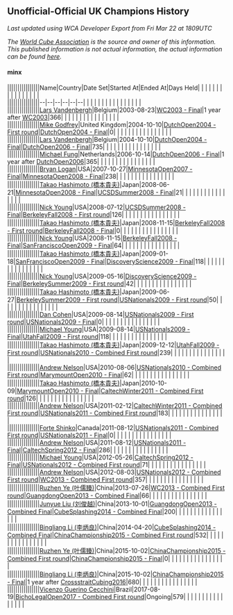 ## Unofficial-Official UK Champions History

*Last updated using WCA Developer Export from Fri Mar 22 at 1809UTC*

*The [World Cube Association](https://www.worldcubeassociation.org) is the source and owner of this information. This published information is not actual information, the actual information can be found [here](https://www.worldcubeassociation.org/results).*

#### minx

||||||||||||||||Name|Country|Date Set|Started At|Ended At|Days Held|  |  |  |  |  |  |  |  |  |  |  |  |  |  |  |  
||||||||||||||||--|--|--|--|--|--|  |  |  |  |  |  |  |  |  |  |  |  |  |  |  |  
||||||||||||||||[Lars Vandenbergh](https://www.worldcubeassociation.org/persons/2003VAND01)|Belgium|2003-08-23|[WC2003 - Final](https://www.worldcubeassociation.org/competitions/WC2003/results/all#esq1_f)|1 year after [WC2003](https://www.worldcubeassociation.org/competitions/WC2003/results/all#esq1_f)|366|  |  |  |  |  |  |  |  |  |  |  |  |  |  |  |  
||||||||||||||||[Mike Godfrey](https://www.worldcubeassociation.org/persons/2004GODF01)|United Kingdom|2004-10-10|[DutchOpen2004 - First round](https://www.worldcubeassociation.org/competitions/DutchOpen2004/results/all#esq1_1)|[DutchOpen2004 - Final](https://www.worldcubeassociation.org/competitions/DutchOpen2004/results/all#esq1_f)|0|  |  |  |  |  |  |  |  |  |  |  |  |  |  |  |  
||||||||||||||||[Lars Vandenbergh](https://www.worldcubeassociation.org/persons/2003VAND01)|Belgium|2004-10-10|[DutchOpen2004 - Final](https://www.worldcubeassociation.org/competitions/DutchOpen2004/results/all#esq1_f)|[DutchOpen2006 - Final](https://www.worldcubeassociation.org/competitions/DutchOpen2006/results/all#esq1_f)|735|  |  |  |  |  |  |  |  |  |  |  |  |  |  |  |  
||||||||||||||||[Michael Fung](https://www.worldcubeassociation.org/persons/2005FUNG01)|Netherlands|2006-10-14|[DutchOpen2006 - Final](https://www.worldcubeassociation.org/competitions/DutchOpen2006/results/all#esq1_f)|1 year after [DutchOpen2006](https://www.worldcubeassociation.org/competitions/DutchOpen2006/results/all#esq1_f)|365|  |  |  |  |  |  |  |  |  |  |  |  |  |  |  |  
||||||||||||||||[Bryan Logan](https://www.worldcubeassociation.org/persons/2007LOGA01)|USA|2007-10-27|[MinnesotaOpen2007 - Final](https://www.worldcubeassociation.org/competitions/MinnesotaOpen2007/results/all#esq1_f)|[MinnesotaOpen2008 - Final](https://www.worldcubeassociation.org/competitions/MinnesotaOpen2008/results/all#esq1_f)|238|  |  |  |  |  |  |  |  |  |  |  |  |  |  |  |  
||||||||||||||||[Takao Hashimoto (橋本貴夫)](https://www.worldcubeassociation.org/persons/2007HASH01)|Japan|2008-06-21|[MinnesotaOpen2008 - Final](https://www.worldcubeassociation.org/competitions/MinnesotaOpen2008/results/all#esq1_f)|[UCSDSummer2008 - Final](https://www.worldcubeassociation.org/competitions/UCSDSummer2008/results/all#esq1_f)|21|  |  |  |  |  |  |  |  |  |  |  |  |  |  |  |  
||||||||||||||||[Nick Young](https://www.worldcubeassociation.org/persons/2006YOUN03)|USA|2008-07-12|[UCSDSummer2008 - Final](https://www.worldcubeassociation.org/competitions/UCSDSummer2008/results/all#esq1_f)|[BerkeleyFall2008 - First round](https://www.worldcubeassociation.org/competitions/BerkeleyFall2008/results/all#esq1_1)|126|  |  |  |  |  |  |  |  |  |  |  |  |  |  |  |  
||||||||||||||||[Takao Hashimoto (橋本貴夫)](https://www.worldcubeassociation.org/persons/2007HASH01)|Japan|2008-11-15|[BerkeleyFall2008 - First round](https://www.worldcubeassociation.org/competitions/BerkeleyFall2008/results/all#esq1_1)|[BerkeleyFall2008 - Final](https://www.worldcubeassociation.org/competitions/BerkeleyFall2008/results/all#esq1_f)|0|  |  |  |  |  |  |  |  |  |  |  |  |  |  |  |  
||||||||||||||||[Nick Young](https://www.worldcubeassociation.org/persons/2006YOUN03)|USA|2008-11-15|[BerkeleyFall2008 - Final](https://www.worldcubeassociation.org/competitions/BerkeleyFall2008/results/all#esq1_f)|[SanFranciscoOpen2009 - Final](https://www.worldcubeassociation.org/competitions/SanFranciscoOpen2009/results/all#esq1_f)|64|  |  |  |  |  |  |  |  |  |  |  |  |  |  |  |  
||||||||||||||||[Takao Hashimoto (橋本貴夫)](https://www.worldcubeassociation.org/persons/2007HASH01)|Japan|2009-01-18|[SanFranciscoOpen2009 - Final](https://www.worldcubeassociation.org/competitions/SanFranciscoOpen2009/results/all#esq1_f)|[DiscoveryScience2009 - Final](https://www.worldcubeassociation.org/competitions/DiscoveryScience2009/results/all#esq1_f)|118|  |  |  |  |  |  |  |  |  |  |  |  |  |  |  |  
||||||||||||||||[Nick Young](https://www.worldcubeassociation.org/persons/2006YOUN03)|USA|2009-05-16|[DiscoveryScience2009 - Final](https://www.worldcubeassociation.org/competitions/DiscoveryScience2009/results/all#esq1_f)|[BerkeleySummer2009 - First round](https://www.worldcubeassociation.org/competitions/BerkeleySummer2009/results/all#esq1_1)|42|  |  |  |  |  |  |  |  |  |  |  |  |  |  |  |  
||||||||||||||||[Takao Hashimoto (橋本貴夫)](https://www.worldcubeassociation.org/persons/2007HASH01)|Japan|2009-06-27|[BerkeleySummer2009 - First round](https://www.worldcubeassociation.org/competitions/BerkeleySummer2009/results/all#esq1_1)|[USNationals2009 - First round](https://www.worldcubeassociation.org/competitions/USNationals2009/results/all#esq1_1)|50|  |  |  |  |  |  |  |  |  |  |  |  |  |  |  |  
||||||||||||||||[Dan Cohen](https://www.worldcubeassociation.org/persons/2007COHE01)|USA|2009-08-14|[USNationals2009 - First round](https://www.worldcubeassociation.org/competitions/USNationals2009/results/all#esq1_1)|[USNationals2009 - Final](https://www.worldcubeassociation.org/competitions/USNationals2009/results/all#esq1_f)|0|  |  |  |  |  |  |  |  |  |  |  |  |  |  |  |  
||||||||||||||||[Michael Young](https://www.worldcubeassociation.org/persons/2008YOUN02)|USA|2009-08-14|[USNationals2009 - Final](https://www.worldcubeassociation.org/competitions/USNationals2009/results/all#esq1_f)|[UtahFall2009 - First round](https://www.worldcubeassociation.org/competitions/UtahFall2009/results/all#esq1_1)|118|  |  |  |  |  |  |  |  |  |  |  |  |  |  |  |  
||||||||||||||||[Takao Hashimoto (橋本貴夫)](https://www.worldcubeassociation.org/persons/2007HASH01)|Japan|2009-12-12|[UtahFall2009 - First round](https://www.worldcubeassociation.org/competitions/UtahFall2009/results/all#esq1_1)|[USNationals2010 - Combined First round](https://www.worldcubeassociation.org/competitions/USNationals2010/results/all#esq1_d)|239|  |  |  |  |  |  |  |  |  |  |  |  |  |  |  |  
||||||||||||||||[Andrew Nelson](https://www.worldcubeassociation.org/persons/2007NELS01)|USA|2010-08-06|[USNationals2010 - Combined First round](https://www.worldcubeassociation.org/competitions/USNationals2010/results/all#esq1_d)|[MarymountOpen2010 - Final](https://www.worldcubeassociation.org/competitions/MarymountOpen2010/results/all#esq1_f)|62|  |  |  |  |  |  |  |  |  |  |  |  |  |  |  |  
||||||||||||||||[Takao Hashimoto (橋本貴夫)](https://www.worldcubeassociation.org/persons/2007HASH01)|Japan|2010-10-09|[MarymountOpen2010 - Final](https://www.worldcubeassociation.org/competitions/MarymountOpen2010/results/all#esq1_f)|[CaltechWinter2011 - Combined First round](https://www.worldcubeassociation.org/competitions/CaltechWinter2011/results/all#esq1_d)|126|  |  |  |  |  |  |  |  |  |  |  |  |  |  |  |  
||||||||||||||||[Andrew Nelson](https://www.worldcubeassociation.org/persons/2007NELS01)|USA|2011-02-12|[CaltechWinter2011 - Combined First round](https://www.worldcubeassociation.org/competitions/CaltechWinter2011/results/all#esq1_d)|[USNationals2011 - Combined First round](https://www.worldcubeassociation.org/competitions/USNationals2011/results/all#esq1_d)|183|  |  |  |  |  |  |  |  |  |  |  |  |  |  |  |  
||||||||||||||||[Forte Shinko](https://www.worldcubeassociation.org/persons/2009SHIN02)|Canada|2011-08-12|[USNationals2011 - Combined First round](https://www.worldcubeassociation.org/competitions/USNationals2011/results/all#esq1_d)|[USNationals2011 - Final](https://www.worldcubeassociation.org/competitions/USNationals2011/results/all#esq1_f)|0|  |  |  |  |  |  |  |  |  |  |  |  |  |  |  |  
||||||||||||||||[Andrew Nelson](https://www.worldcubeassociation.org/persons/2007NELS01)|USA|2011-08-12|[USNationals2011 - Final](https://www.worldcubeassociation.org/competitions/USNationals2011/results/all#esq1_f)|[CaltechSpring2012 - Final](https://www.worldcubeassociation.org/competitions/CaltechSpring2012/results/all#esq1_f)|286|  |  |  |  |  |  |  |  |  |  |  |  |  |  |  |  
||||||||||||||||[Michael Young](https://www.worldcubeassociation.org/persons/2008YOUN02)|USA|2012-05-26|[CaltechSpring2012 - Final](https://www.worldcubeassociation.org/competitions/CaltechSpring2012/results/all#esq1_f)|[USNationals2012 - Combined First round](https://www.worldcubeassociation.org/competitions/USNationals2012/results/all#esq1_d)|71|  |  |  |  |  |  |  |  |  |  |  |  |  |  |  |  
||||||||||||||||[Andrew Nelson](https://www.worldcubeassociation.org/persons/2007NELS01)|USA|2012-08-03|[USNationals2012 - Combined First round](https://www.worldcubeassociation.org/competitions/USNationals2012/results/all#esq1_d)|[WC2013 - Combined First round](https://www.worldcubeassociation.org/competitions/WC2013/results/all#esq1_d)|357|  |  |  |  |  |  |  |  |  |  |  |  |  |  |  |  
||||||||||||||||[Ruzhen Ye (叶儒臻)](https://www.worldcubeassociation.org/persons/2009YERU01)|China|2013-07-26|[WC2013 - Combined First round](https://www.worldcubeassociation.org/competitions/WC2013/results/all#esq1_d)|[GuangdongOpen2013 - Combined Final](https://www.worldcubeassociation.org/competitions/GuangdongOpen2013/results/all#esq1_c)|66|  |  |  |  |  |  |  |  |  |  |  |  |  |  |  |  
||||||||||||||||[Junyue Liu (刘俊越)](https://www.worldcubeassociation.org/persons/2010LIUJ04)|China|2013-10-01|[GuangdongOpen2013 - Combined Final](https://www.worldcubeassociation.org/competitions/GuangdongOpen2013/results/all#esq1_c)|[CubeSplashing2014 - Combined Final](https://www.worldcubeassociation.org/competitions/CubeSplashing2014/results/all#esq1_c)|200|  |  |  |  |  |  |  |  |  |  |  |  |  |  |  |  
||||||||||||||||[Bingliang Li (李炳良)](https://www.worldcubeassociation.org/persons/2008LIBI01)|China|2014-04-20|[CubeSplashing2014 - Combined Final](https://www.worldcubeassociation.org/competitions/CubeSplashing2014/results/all#esq1_c)|[ChinaChampionship2015 - Combined First round](https://www.worldcubeassociation.org/competitions/ChinaChampionship2015/results/all#esq1_d)|532|  |  |  |  |  |  |  |  |  |  |  |  |  |  |  |  
||||||||||||||||[Ruzhen Ye (叶儒臻)](https://www.worldcubeassociation.org/persons/2009YERU01)|China|2015-10-02|[ChinaChampionship2015 - Combined First round](https://www.worldcubeassociation.org/competitions/ChinaChampionship2015/results/all#esq1_d)|[ChinaChampionship2015 - Final](https://www.worldcubeassociation.org/competitions/ChinaChampionship2015/results/all#esq1_f)|0|  |  |  |  |  |  |  |  |  |  |  |  |  |  |  |  
||||||||||||||||[Bingliang Li (李炳良)](https://www.worldcubeassociation.org/persons/2008LIBI01)|China|2015-10-02|[ChinaChampionship2015 - Final](https://www.worldcubeassociation.org/competitions/ChinaChampionship2015/results/all#esq1_f)|1 year after [CrossstraitCubing2016](https://www.worldcubeassociation.org/competitions/CrossstraitCubing2016/results/all#esq1_c)|680|  |  |  |  |  |  |  |  |  |  |  |  |  |  |  |  
||||||||||||||||[Vicenzo Guerino Cecchini](https://www.worldcubeassociation.org/persons/2015CECC01)|Brazil|2017-08-19|[BichoLegalOpen2017 - Combined First round](https://www.worldcubeassociation.org/competitions/BichoLegalOpen2017/results/all#esq1_d)|Ongoing|579|  |  |  |  |  |  |  |  |  |  |  |  |  |  |  |  
